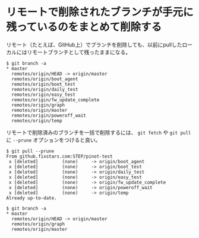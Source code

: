 # リモートで削除されたブランチが手元に残っているのをまとめて削除する

リモート（たとえば、GitHub上）でブランチを削除しても、以前にpullしたローカルにはリモートブランチとして残ったままになる。

```
$ git branch -a
* master
  remotes/origin/HEAD -> origin/master
  remotes/origin/boot_agent
  remotes/origin/boot_test
  remotes/origin/daily_test
  remotes/origin/easy_test
  remotes/origin/fw_update_complete
  remotes/origin/graph
  remotes/origin/master
  remotes/origin/poweroff_wait
  remotes/origin/temp
```

リモートで削除済みのブランチを一括で削除するには、 `git fetch` や `git pull` に `--prune` オプションをつけると良い。

```
$ git pull --prune
From github.fixstars.com:STEP/pinot-test
 x [deleted]         (none)     -> origin/boot_agent
 x [deleted]         (none)     -> origin/boot_test
 x [deleted]         (none)     -> origin/daily_test
 x [deleted]         (none)     -> origin/easy_test
 x [deleted]         (none)     -> origin/fw_update_complete
 x [deleted]         (none)     -> origin/poweroff_wait
 x [deleted]         (none)     -> origin/temp
Already up-to-date.

$ git branch -a
* master
  remotes/origin/HEAD -> origin/master
  remotes/origin/graph
  remotes/origin/master
```



